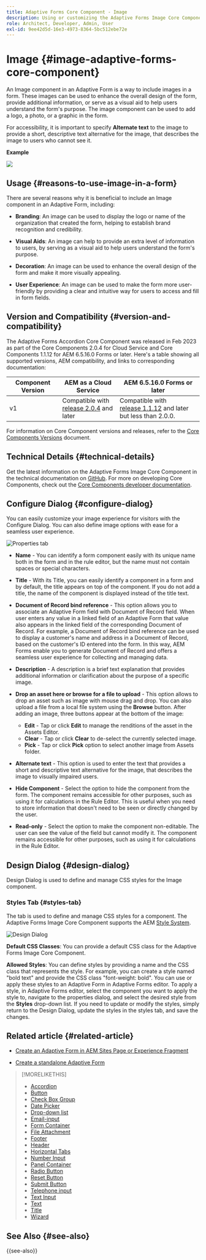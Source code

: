 ```yaml
---
title: Adaptive Forms Core Component - Image
description: Using or customizing the Adaptive Forms Image Core Component.
role: Architect, Developer, Admin, User
exl-id: 9ee42d5d-16e3-4973-8364-5bc512ebe72e
---
```

# Image {#image-adaptive-forms-core-component}

An Image component in an Adaptive Form is a way to include images in a form. These images can be used to enhance the overall design of the form, provide additional information, or serve as a visual aid to help users understand the form's purpose. The image component can be used to add a logo, a photo, or a graphic in the form.

For accessibility, it is important to specify **Alternate text** to the image to provide a short, descriptive text alternative for the image, that describes the image to users who cannot see it.


**Example**

![](/help/adaptive-forms/assets/image.png)


## Usage {#reasons-to-use-image-in-a-form}

There are several reasons why it is beneficial to include an Image component in an Adaptive Form, including:

*   **Branding**: An image can be used to display the logo or name of the organization that created the form, helping to establish brand recognition and credibility.

*   **Visual Aids**: An image can help to provide an extra level of information to users, by serving as a visual aid to help users understand the form's purpose.

*   **Decoration**: An image can be used to enhance the overall design of the form and make it more visually appealing.

*   **User Experience**: An image can be used to make the form more user-friendly by providing a clear and intuitive way for users to access and fill in form fields.

## Version and Compatibility {#version-and-compatibility}

The Adaptive Forms Accordion Core Component was released in Feb 2023 as part of the Core Components 2.0.4 for Cloud Service and Core Components 1.1.12 for AEM 6.5.16.0 Forms or later. Here's a table showing all supported versions, AEM compatibility, and links to corresponding documentation:

|Component Version|AEM as a Cloud Service|AEM 6.5.16.0 Forms or later|
|---|---|---|
|v1|Compatible with<br>[release 2.0.4](/help/adaptive-forms/version.md) and later| Compatible with<br>[release 1.1.12](/help/adaptive-forms/version.md) and later but less than 2.0.0.|

For information on Core Component versions and releases, refer to the [Core Components Versions](/help/adaptive-forms/version.md) document.


<!-- ## Sample Component Output {#sample-component-output}

To experience the Accordion Component as well as see examples of its configuration options as well as HTML and JSON output, visit the [Component Library](https://adobe.com/go/aem_cmp_library_accordion). -->

## Technical Details {#technical-details}

Get the latest information on the Adaptive Forms Image Core Component in the technical documentation on [GitHub](https://github.com/adobe/aem-core-forms-components/tree/master/ui.af.apps/src/main/content/jcr_root/apps/core/fd/components/form/image/v1/image). For more on developing Core Components, check out the [Core Components developer documentation](/help/developing/overview.md).


## Configure Dialog {#configure-dialog}

You can easily customize your image experience for visitors with the Configure Dialog. You can also define image options with ease for a seamless user experience.

![Properties tab](/help/adaptive-forms/assets/image_properties.png)

*   **Name** - You can identify a form component easily with its unique name both in the form and in the rule editor, but the name must not contain spaces or special characters.

*   **Title** - With its Title, you can easily identify a component in a form and by default, the title appears on top of the component. If you do not add a title, the name of the component is displayed instead of the title text.

*   **Document of Record bind reference** - This option allows you to associate an Adaptive Form field with Document of Record field. When user enters any value in a linked field of an Adaptive Form that value also appears in the linked field of the corresponding Document of Record. For example, a Document of Record bind reference can be used to display a customer's name and address in a Document of Record, based on the customer's ID entered into the form. In this way, AEM Forms enable you to generate Document of Record and offers a seamless user experience for collecting and managing data.

*   **Description** - A description is a brief text explanation that provides additional information or clarification about the purpose of a specific image. 

*   **Drop an asset here or browse for a file to upload** - This option allows to drop an asset such as image with mouse drag and drop. You can also upload a file from a local file system using the **Browse** button. After adding an image, three buttons appear at the bottom of the image:
    * **Edit** - Tap or click **Edit** to manage the renditions of the asset in the Assets Editor.
    * **Clear** - Tap or click **Clear** to de-select the currently selected image.
    * **Pick** - Tap or click **Pick**  option to select another image from Assets folder.

*   **Alternate text** - This option is used to enter the text that provides a short and descriptive text alternative for the image, that describes the image to visually impaired users.

*   **Hide Component** - Select the option to hide the component from the form. The component remains accessible for other purposes, such as using it for calculations in the Rule Editor. This is useful when you need to store information that doesn't need to be seen or directly changed by the user. 

*   **Read-only** - Select the option to make the component non-editable. The user can see the value of the field but cannot modify it. The component remains accessible for other purposes, such as using it for calculations in the Rule Editor.

## Design Dialog {#design-dialog}

Design Dialog is used to define and manage CSS styles for the Image component.

### Styles Tab {#styles-tab}

The tab is used to define and manage CSS styles for a component. The Adaptive Forms Image Core Component supports the AEM [Style System](/help/get-started/authoring.md#component-styling).

![Design Dialog](/help/adaptive-forms/assets/image_designdialog.png)

**Default CSS Classes**: You can provide a default CSS class for the Adaptive Forms Image Core Component. 

**Allowed Styles**: You can define styles by providing a name and the CSS class that represents the style. For example, you can create a style named "bold text" and provide the CSS class "font-weight: bold". You can use or apply these styles to an Adaptive Form in Adaptive Forms editor. To apply a style, in Adaptive Forms editor, select the component you want to apply the style to, navigate to the properties dialog, and select the desired style from the **Styles** drop-down list. If you need to update or modify the styles, simply return to the Design Dialog, update the styles in the styles tab, and save the changes.

## Related article {#related-article}

* [Create an Adaptive Form in AEM Sites Page or Experience Fragment](https://experienceleague.adobe.com/docs/experience-manager-cloud-service/content/forms/adaptive-forms-authoring/create-or-add-an-adaptive-form-to-aem-sites-page.html)

* [Create a standalone Adaptive Form](https://experienceleague.adobe.com/docs/experience-manager-cloud-service/content/forms/adaptive-forms-authoring/authoring-adaptive-forms-core-components/create-an-adaptive-form-on-forms-cs/creating-adaptive-form-core-components.html)


>[!MORELIKETHIS]
>
>* [Accordion](/help/adaptive-forms/components/accordion.md)
>* [Button](/help/adaptive-forms/components/button.md)
>* [Check Box Group](/help/adaptive-forms/components/checkbox-group.md)
>* [Date Picker](/help/adaptive-forms/components/date-picker.md)
>* [Drop-down list](/help/adaptive-forms/components/drop-down.md)
>* [Email-input](/help/adaptive-forms/components/email-input.md)
>* [Form Container](/help/adaptive-forms/components/form-container.md)
>* [File Attachment](/help/adaptive-forms/components/file-attachment.md)
>* [Footer](/help/adaptive-forms/components/footer.md)
>* [Header](/help/adaptive-forms/components/header.md)
>* [Horizontal Tabs](/help/adaptive-forms/components/horizontal-tabs.md)
>* [Number Input](/help/adaptive-forms/components/number-input.md)
>* [Panel Container](/help/adaptive-forms/components/panel-container.md)
>* [Radio Button](/help/adaptive-forms/components/radio-button.md)
>* [Reset Button](/help/adaptive-forms/components/reset-button.md)
>* [Submit Button](/help/adaptive-forms/components/submit-button.md)
>* [Telephone input](/help/adaptive-forms/components/telephone-input.md)
>* [Text Input](/help/adaptive-forms/components/text-input.md)
>* [Text](/help/adaptive-forms/components/text.md)
>* [Title](/help/adaptive-forms/components/title.md)
>* [Wizard](/help/adaptive-forms/components/wizard.md)

## See Also {#see-also}

{{see-also}}